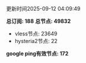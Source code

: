 更新时间2025-09-12 04:09:49

**总订阅: 188**
**总节点: 49832**
- vless节点: 23649
- hysteria2节点: 22

**google ping有效节点: 172**
